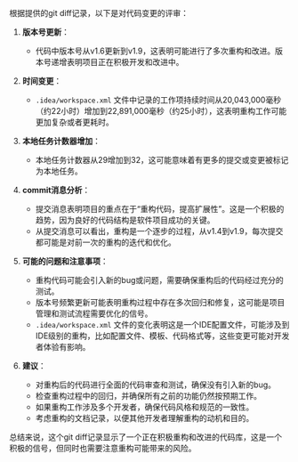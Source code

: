 根据提供的git diff记录，以下是对代码变更的评审：

1. **版本号更新**：
   - 代码中版本号从v1.6更新到v1.9，这表明可能进行了多次重构和改进。版本号递增表明项目正在积极开发和改进中。

2. **时间变更**：
   - `.idea/workspace.xml` 文件中记录的工作项持续时间从20,043,000毫秒（约22小时）增加到22,891,000毫秒（约25小时），这表明重构工作可能更加复杂或者更耗时。

3. **本地任务计数器增加**：
   - 本地任务计数器从29增加到32，这可能意味着有更多的提交或变更被标记为本地任务。

4. **commit消息分析**：
   - 提交消息表明项目的重点在于“重构代码，提高扩展性”。这是一个积极的趋势，因为良好的代码结构是软件项目成功的关键。
   - 从提交消息可以看出，重构是一个逐步的过程，从v1.4到v1.9，每次提交都可能是对前一次的重构的迭代和优化。

5. **可能的问题和注意事项**：
   - 重构代码可能会引入新的bug或问题，需要确保重构后的代码经过充分的测试。
   - 版本号频繁更新可能表明重构过程中存在多次回归和修复，这可能是项目管理和测试流程需要优化的信号。
   - `.idea/workspace.xml` 文件的变化表明这是一个IDE配置文件，可能涉及到IDE级别的重构，比如配置文件、模板、代码格式等，这些变更可能对开发者体验有影响。

6. **建议**：
   - 对重构后的代码进行全面的代码审查和测试，确保没有引入新的bug。
   - 检查重构过程中的回归，并确保所有之前的功能仍然按预期工作。
   - 如果重构工作涉及多个开发者，确保代码风格和规范的一致性。
   - 考虑重构的文档记录，以便其他开发者理解重构的动机和目的。

总结来说，这个git diff记录显示了一个正在积极重构和改进的代码库，这是一个积极的信号，但同时也需要注意重构可能带来的风险。